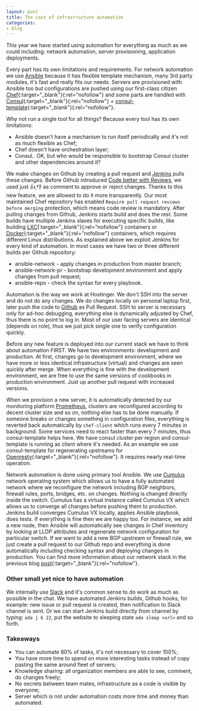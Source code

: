 ```yaml
---
layout: post
title: The cost of infrastructure automation
categories:
- blog
---
```


This year we have started using automation for everything as much as we could including: network automation, server provisioning, application deployments.

Every part has its own limitations and requirements. For network automation we use [Ansible](https://www.ansible.com/) because it has flexible template mechanism, many 3rd party modules, it's fast and really fits our needs. Servers are provisioned with Ansible too but configurations are pushed using our first-class citizen [Chef](https://www.chef.io/){:target="_blank"}{:rel="nofollow"} and some parts are handled with [Consul](https://www.consul.io/){:target="_blank"}{:rel="nofollow"} + [consul-template](https://github.com/hashicorp/consul-template){:target="_blank"}{:rel="nofollow"}.

Why not run a single tool for all things?
Because every tool has its own limitations:

* Ansible doesn't have a mechanism to run itself periodically and it's not as much flexible as Chef;
* Chef doesn't have orchestration layer;
* Consul.. OK, but who would be responsible to bootstrap Consul cluster and other dependencies around it?

We make changes on Github by creating a pull request and [Jenkins](https://jenkins.io/) pulls these changes. Before Github introduced [Code better with Reviews](https://github.com/blog/category/ship), we used just :+1:,:-1: as comment to approve or reject changes. Thanks to this new feature, we are allowed to do it more transparently. Our most maintained Chef repository has enabled `Require pull request reviews before merging` protection, which means code review is mandatory. After pulling changes from Github, Jenkins starts build and does the rest. Some builds have multiple Jenkins slaves for executing specific builds, like building [LXC](https://linuxcontainers.org/){:target="_blank"}{:rel="nofollow"} containers or [Docker](https://www.docker.com/){:target="_blank"}{:rel="nofollow"} containers, which requires different Linux distributions. As explained above we exploit Jenkins for every kind of automation. In most cases we have two or three different builds per Github repository:

* ansible-network - apply changes in production from master branch;
* ansible-network-pr - bootstrap development environment and apply changes from pull request;
* ansible-repo - check the syntax for every playbook.

Automation is the way we work at Hostinger. We don't SSH into the server and do not do any changes. We do changes locally on personal laptop first, later push the code to [Github](https://github.com/) as Pull Request. SSH to server is necessary only for ad-hoc debugging, everything else is dynamically adjusted by Chef, thus there is no point to log in. Most of our user facing servers are identical (depends on role), thus we just pick single one to verify configuration quickly.

Before any new feature is deployed into our current stack we have to think about automation FIRST. We have two environments: development and production. At first, changes go to development environment, where we have more or less identical infrastructure (virtual) and changes are seen quickly after merge. When everything is fine with the development environment, we are free to use the same versions of cookbooks in production environment. Just up another pull request with increased versions.

When we provision a new server, it is automatically detected by our monitoring platform [Prometheus](https://prometheus.io/), clusters are reconfigured according to decent cluster size and so on, nothing else has to be done manually. If someone breaks or changes something in configuration files, everything is reverted back automatically by `chef-client` which runs every 7 minutes in background. Some services need to react faster than every 7 minutes, thus consul-template helps here. We have consul cluster per region and consul-template is running as client where it's needed. As an example we use consul-template for regenerating upstreams for [Openresty](http://openresty.org/){:target="_blank"}{:rel="nofollow"}. It requires nearly real-time operation.

Network automation is done using primary tool Ansible. We use [Cumulus](http://cumulusnetworks.com/) network operating system which allows us to have a fully automated network where we reconfigure the network including BGP neighbors, firewall rules, ports, bridges, etc. on changes. Nothing is changed directly inside the switch. Cumulus has a virtual instance called Cumulus VX which allows us to converge all changes before pushing them to production. Jenkins build converges Cumulus VX locally, applies Ansible playbook, does tests. If everything is fine then we are happy too. For instance, we add a new node, then Ansible will automatically see changes in Chef inventory by looking at LLDP attributes and regenerate network configuration for particular switch. If we want to add a new BGP upstream or firewall rule, we just create a pull request to our Github repo and everything is done automatically including checking syntax and deploying changes in production. You can find more information about our network stack in the previous blog [post](http://www.hostinger.com/blog/engineering/awex-ipv6){:target="_blank"}{:rel="nofollow"}.

### Other small yet nice to have automation

We internally use [Slack](https://slack.com/) and it's common sense to do work as much as possible in the chat. We have automated Jenkins builds, Github hooks, for example: new issue or pull request is created, then notification to Slack channel is sent. Or we can start Jenkins build directly from channel by typing: `ada j b 22`, put the website to sleeping state `ada sleep <url>` and so forth.

### Takeaways

* You can automate 80% of tasks, it's not necessary to cover 100%;
* You have more time to spend on more interesting tasks instead of copy pasting the same around fleet of servers;
* Knowledge sharing: all organization members are able to see, comment, do changes freely;
* No secrets between team mates, infrastructure as a code is visible by everyone;
* Server which is not under automation costs more time and money than automated.
